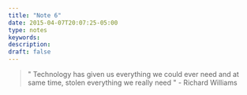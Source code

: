 ```yaml
---
title: "Note 6"
date: 2015-04-07T20:07:25-05:00
type: notes
keywords:
description:
draft: false
---
```

[comment]: # (A note is any quick thought, quote, one-liners or a simple tweet. )

> " Technology has given us everything we could ever need and at same time, stolen everything we really need " - Richard Williams
